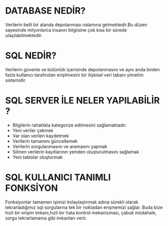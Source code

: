 # DATABASE NEDİR?
Verilerin belli bir alanda depolanması nalamına gelmektedir.Bu düzen sayesinde milyonlarca insanın bilgiisine çok kısa bir sürede ulaşılabilmektedir.

# SQL NEDİR?
Verilerin güvenle ve bütünlük içerisinde depolanmasını ve aynı anda birden fazla kullanıcı tarafından erişilmesini bir ilişkisel veri tabanı yönetim sistemidir.

# SQL SERVER İLE NELER YAPILABİLİR ?

* Bilgilerin rahatlıkla kategorize edilmesini sağlamaktadır.
* Yeni veriler çekmek
* Var olan verileri kaydetmek
* Verilerin tamamını güncellemek
* Verilerin sorgulanmasını ve aramasını yapmak
* Silinen verilerin kayıtlarının yeniden oluşturulmasını sağlamak
* Yeni tablolar oluşturmak

# SQL KULLANICI TANIMLI FONKSİYON
Fonksiyonlar tamamen işimizi kolaylaştırmak adına sürekli olarak tekrarladığımız sql sorgularına tek bir noktadan erişmemizi sağlar. Buda bize hızlı bir erişim
imkanı,hızlı bir hata kontrol mekanizması, çabuk müdahale, sorgu tekrarlamama gibi imkanları verir.


